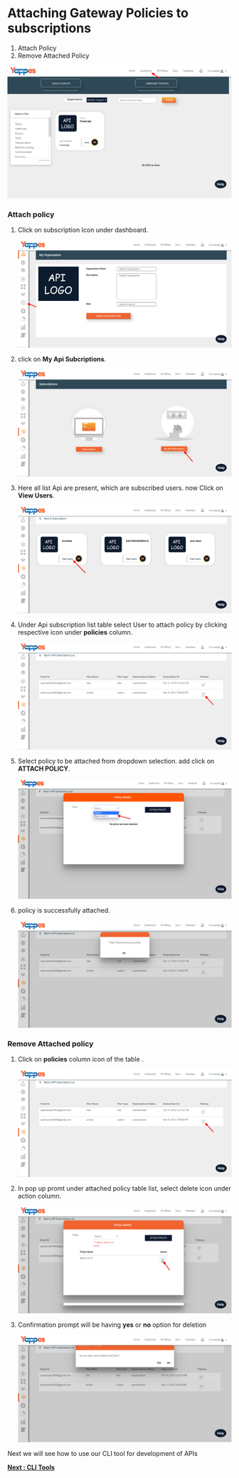 Attaching Gateway Policies to subscriptions
===========================================

1.  Attach Policy
2.  Remove Attached Policy

![](images/dashboard/attach-gateway-policies/attach-gateway-policies-01.png)

### Attach policy

1.  Click on subscription Icon under dashboard.

    ![](images/dashboard/attach-gateway-policies/attach-gateway-policies-02.png)

2.  click on **My Api Subcriptions**.

    ![](images/dashboard/attach-gateway-policies/attach-gateway-policies-03.png)

3.  Here all list Api are present, which are subscribed users. now Click
    on **View Users**.

    ![](images/dashboard/attach-gateway-policies/attach-gateway-policies-04.png)

4.  Under Api subscription list table select User to attach policy by
    clicking respective icon under **policies** column.

    ![](images/dashboard/attach-gateway-policies/attach-gateway-policies-05.png)

5.  Select policy to be attached from dropdown selection. add click on
    **ATTACH POLICY**.

    ![](images/dashboard/attach-gateway-policies/attach-gateway-policies-06.png)

6.  policy is successfully attached.

    ![](images/dashboard/attach-gateway-policies/attach-gateway-policies-07.png)

### Remove Attached policy

1.  Click on **policies** column icon of the table .

    ![](images/dashboard/attach-gateway-policies/attach-gateway-policies-05.png)

2.  In pop up promt under attached policy table list, select delete icon
    under action column.

    ![](images/dashboard/attach-gateway-policies/attach-gateway-policies-08.png)

3.  Confirmation prompt will be having **yes** or **no** option for deletion

    ![](images/dashboard/attach-gateway-policies/attach-gateway-policies-09.png)

Next we will see how to use our CLI tool for development of APIs 

[**Next
: CLI Tools**](cli_tool)